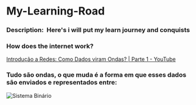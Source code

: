 # My-Learning-Road

### Description:  Here's i will put my learn journey and conquists

### How does the internet work?

[Introdução a Redes: Como Dados viram Ondas? | Parte 1 - YouTube](https://youtu.be/0TndL-Nh6Ok?si=J7l1NY4rs0Z2eQKh)

### Tudo são ondas, o que muda é a forma em que esses dados são enviados e representados entre: 

![Sistema Binário](https://www.google.com/url?sa=i&url=https%3A%2F%2Fbrasilescola.uol.com.br%2Ffisica%2Fondas-periodicas.htm&psig=AOvVaw3YWzurFW-81G1InhS5BJWn&ust=1701982241662000&source=images&cd=vfe&ved=0CBEQjRxqFwoTCOC_zZLY-4IDFQAAAAAdAAAAABAE)


